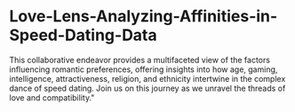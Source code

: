 # Love-Lens-Analyzing-Affinities-in-Speed-Dating-Data
This collaborative endeavor provides a multifaceted view of the factors influencing romantic preferences, offering insights into how age, gaming, intelligence, attractiveness, religion, and ethnicity intertwine in the complex dance of speed dating. Join us on this journey as we unravel the threads of love and compatibility."
